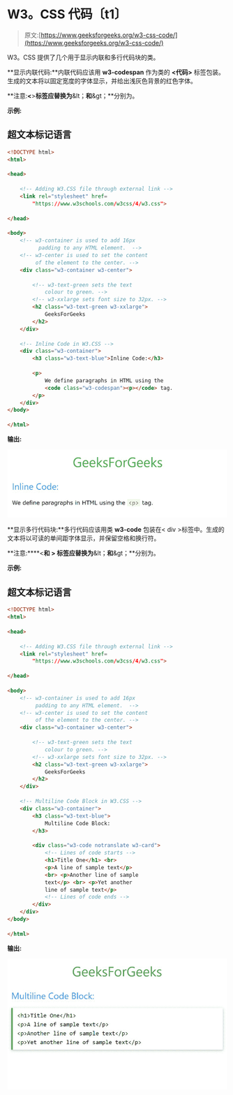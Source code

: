 # W3。CSS 代码〔t1〕

> 原文:[https://www.geeksforgeeks.org/w3-css-code/](https://www.geeksforgeeks.org/w3-css-code/)

W3。CSS 提供了几个用于显示内联和多行代码块的类。

**显示内联代码:**内联代码应该用 **w3-codespan** 作为类的 **<代码>** 标签包装。生成的文本将以固定宽度的字体显示，并给出浅灰色背景的红色字体。

**注意:****<****>**标签应替换为**&lt；**和**&gt；**分别为。

**示例:**

## 超文本标记语言

```html
<!DOCTYPE html>
<html>

<head>

    <!-- Adding W3.CSS file through external link -->
    <link rel="stylesheet" href=
        "https://www.w3schools.com/w3css/4/w3.css">

</head>

<body>
    <!-- w3-container is used to add 16px 
          padding to any HTML element.  -->
    <!-- w3-center is used to set the content
         of the element to the center. -->
    <div class="w3-container w3-center">

        <!-- w3-text-green sets the text 
            colour to green. -->
        <!-- w3-xxlarge sets font size to 32px. -->
        <h2 class="w3-text-green w3-xxlarge">
            GeeksForGeeks
        </h2>
    </div>

    <!-- Inline Code in W3.CSS -->
    <div class="w3-container">
        <h3 class="w3-text-blue">Inline Code:</h3>

        <p>
            We define paragraphs in HTML using the
            <code class="w3-codespan"><p></code> tag.
        </p>
    </div>
</body>

</html>
```

**输出:**

![](img/a7fdb58d033adecd1218f911044892a2.png)

**显示多行代码块:**多行代码应该用类 **w3-code** 包装在< div >标签中。生成的文本将以可读的单间距字体显示，并保留空格和换行符。

**注意:****<**和 **>** 标签应替换为**&lt；**和**&gt；**分别为。

**示例:**

## 超文本标记语言

```html
<!DOCTYPE html>
<html>

<head>

    <!-- Adding W3.CSS file through external link -->
    <link rel="stylesheet" href=
        "https://www.w3schools.com/w3css/4/w3.css">

</head>

<body>
    <!-- w3-container is used to add 16px 
         padding to any HTML element.  -->
    <!-- w3-center is used to set the content
         of the element to the center. -->
    <div class="w3-container w3-center">

        <!-- w3-text-green sets the text 
            colour to green. -->
        <!-- w3-xxlarge sets font size to 32px. -->
        <h2 class="w3-text-green w3-xxlarge">
            GeeksForGeeks
        </h2>
    </div>

    <!-- Multiline Code Block in W3.CSS -->
    <div class="w3-container">
        <h3 class="w3-text-blue">
            Multiline Code Block:
        </h3>

        <div class="w3-code notranslate w3-card">
            <!-- Lines of code starts -->
            <h1>Title One</h1> <br> 
            <p>A line of sample text</p> 
            <br> <p>Another line of sample 
            text</p> <br> <p>Yet another 
            line of sample text</p>
            <!-- Lines of code ends -->
        </div>
    </div>
</body>

</html>
```

**输出:**

![](img/af859dda1c329e119aee18e3ceb21a55.png)